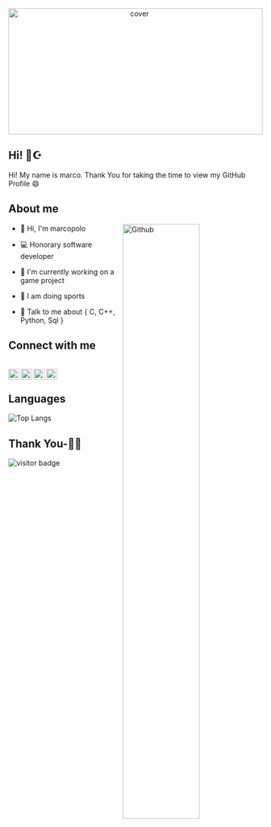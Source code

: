 <div align="center">
<img width="100%" height = "250px" src="https://technosoftacademy.io/wp-content/uploads/2018/08/web-developement-banner.png" alt="cover" />
</div>

## Hi! 👋☪
Hi! My name is marco. Thank You for taking the time to view my GitHub Profile 😄

## About me
<img width="55%" align="right" alt="Github" src="https://raw.githubusercontent.com/onimur/.github/master/.resources/git-header.svg" />

- 👋 Hi, I'm marcopolo

- 💻 Honorary software developer 

- 🔭 I'm currently working on a game project

- 💪 I am doing sports 

- 💬 Talk to me about { C, C++, Python, Sql }

## Connect with me

<br/>
<a href="https://join.skype.com/invite/HNfpPHffUH9k">
  <img align="left" alt="Unnamed | Skype" width="22px" src="https://cdn.jsdelivr.net/npm/simple-icons@3.13.0/icons/skype.svg" />
</a>
<a href="https://www.facebook.com/marcopolo.3423/">
  <img align="left" alt="Unnamed | Facebook" width="22px" src="https://cdn.jsdelivr.net/npm/simple-icons@3.13.0/icons/facebook.svg" />
</a>
<a href="https://wa.me/+905469722430">
  <img align="left" alt="whatsapp" width="22px" src="https://cdn.jsdelivr.net/npm/simple-icons@3.5.0/icons/whatsapp.svg" />
</a>
<a href="https://discord.com/channels/@unnamed#1267">
  <img align="left" alt="Discord | unnamed#1267" width="22px" src="https://cdn.jsdelivr.net/npm/simple-icons@3.13.0/icons/discord.svg" />
</a>
<br/>

## Languages

![Top Langs](https://github-readme-stats.vercel.app/api/top-langs/?username=myusername&theme=tokyonight)

## Thank You-🙏🏼

<p>
<img src="https://visitor-badge.laobi.icu/badge?page_id=HackerWaSi" alt="visitor badge"/>
</p>
